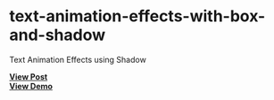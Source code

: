 # text-animation-effects-with-box-and-shadow
Text Animation Effects using Shadow

<a href="https://designdrastic.com/snippet/text-animation-effects-with-box-and-shadow"><strong>View Post</strong></a>
<br />
<a href="https://designdrastic.com/post/demo/text-animation-effects-with-box-and-shadow"><strong>View Demo</strong></a>
